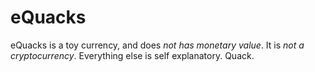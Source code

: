 # eQuacks
eQuacks is a toy currency, and does *not has monetary value*. It is *not a cryptocurrency*. Everything else is self explanatory. Quack.
